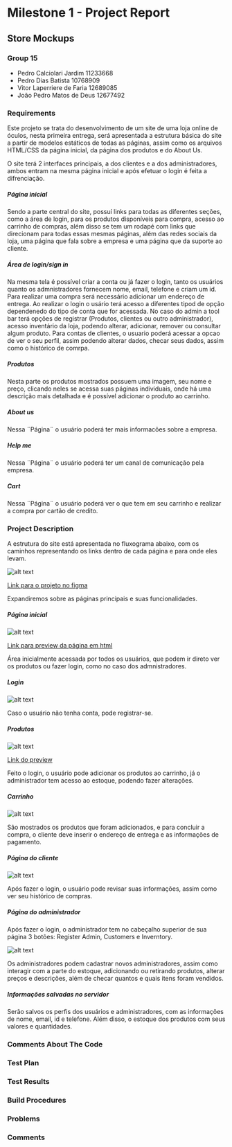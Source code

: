 # Milestone 1 - Project Report
## Store Mockups

### Group 15 
- Pedro Calciolari Jardim 11233668
- Pedro Dias Batista 10768909
- Vitor Laperriere de Faria 12689085
- João Pedro Matos de Deus 12677492

### Requirements
Este projeto se trata do desenvolvimento de um site de uma loja online de óculos, nesta primeira entrega, será apresentada a estrutura básica do site a partir de modelos estáticos de todas as páginas, assim como os arquivos HTML/CSS da página inicial, da página dos produtos e do About Us.

O site terá 2 interfaces principais, a dos clientes e a dos administradores, ambos entram na mesma página inicial e após efetuar o login é feita a difrenciação.

##### Página inicial

Sendo a parte central do site, possuí links para todas as diferentes seções, como a área de login, para os produtos disponíveis para compra, acesso ao carrinho de compras, além disso se tem um rodapé com links que direcionam para todas essas mesmas páginas, além das redes sociais da loja, uma página que fala sobre a empresa e uma página que da suporte ao cliente.

##### Área de login/sign in

Na mesma tela é possível criar a conta ou já fazer o login, tanto os usuários quanto os admnistradores fornecem nome, email, telefone e criam um id. Para realizar uma compra será necessário adicionar um endereço de entrega. Ao realizar o login o usário terá acesso a diferentes tipod de opção dependenedo do tipo de conta que for acessada. No caso do admin a tool bar terá opções de registrar (Produtos, clientes ou outro administrador), acesso inventário da loja, podendo alterar, adicionar, remover ou consultar algum produto. Para contas de clientes, o usuario poderá acessar a opcao de ver o seu perfil, assim podendo alterar dados, checar seus dados, assim como o histórico de comrpa.

##### Produtos

Nesta parte os produtos mostrados possuem uma imagem, seu nome e preço, clicando neles se acessa suas páginas individuais, onde há uma descrição mais detalhada e é possível adicionar o produto ao carrinho.

##### About us

Nessa ¨Página¨ o usuário poderá ter mais informacões sobre a empresa. 

##### Help me

Nessa ¨Página¨ o usuário poderá ter um canal de comunicação pela empresa. 

##### Cart

Nessa ¨Página¨ o usuário poderá ver o que tem em seu carrinho e realizar a compra por cartão de credito. 


### Project Description

A estrutura do site está apresentada no fluxograma abaixo, com os caminhos representando os links dentro de cada página e para onde eles levam.

![alt text](https://github.com/pedrodbatista/Web-Grupo15/blob/f72b56f012a835c35d8b7642196964a08376dfd2/fluxograma.png)

[Link para o projeto no figma](https://www.figma.com/file/CJVTRnRFsZI2NqqxcmN9yo/Tropical-Glasses?node-id=0%3A1)

Expandiremos sobre as páginas principais e suas funcionalidades.

##### Página inicial

![alt text](https://github.com/pedrodbatista/Web-Grupo15/blob/f9b16f8d0db361f342ac590a6b044a05fe4b5caf/principal.png)

[Link para preview da página em html](https://htmlpreview.github.io/?https://github.com/pedrodbatista/Web-Grupo15/blob/12704a07d84dc8657597752f71e5e5877b5f9b8b/TRAB_loja_oline/main.html)

Área inicialmente acessada por todos os usuários, que podem ir direto ver os produtos ou fazer login, como no caso dos admnistradores.

##### Login

![alt text](https://github.com/pedrodbatista/Web-Grupo15/blob/482291d8671120891594acd589832f928b1daca7/login.png)

Caso o usuário não tenha conta, pode registrar-se.

##### Produtos

![alt text](https://github.com/pedrodbatista/Web-Grupo15/blob/5f1129cd0f0a23b00c3322e4ed4d8b4bd9f1c990/produtos.png)

[Link do preview](https://htmlpreview.github.io/?https://github.com/pedrodbatista/Web-Grupo15/blob/12704a07d84dc8657597752f71e5e5877b5f9b8b/TRAB_loja_oline/glasses.html)

Feito o login, o usuário pode adicionar os produtos ao carrinho, já o administrador tem acesso ao estoque, podendo fazer alterações.

##### Carrinho

![alt text](https://github.com/pedrodbatista/Web-Grupo15/blob/38e6d68c6330d21f9e72144756d72e6237911659/carrinho.png)

São mostrados os produtos que foram adicionados, e para concluir a compra, o cliente deve inserir o endereço de entrega e as informações de pagamento.

##### Página do cliente

![alt text](https://github.com/pedrodbatista/Web-Grupo15/blob/13d590dde09b888772b98728d891059ca7cec727/user.png)

Após fazer o login, o usuário pode revisar suas informações, assim como ver seu histórico de compras.

##### Página do administrador

Após fazer o login, o administrador tem no cabeçalho superior de sua página 3 botões: Register Admin, Customers e Inverntory.

![alt text](https://github.com/pedrodbatista/Web-Grupo15/blob/482291d8671120891594acd589832f928b1daca7/admin.png)

Os administradores podem cadastrar novos administradores, assim como interagir com a parte do estoque, adicionando ou retirando produtos, alterar preços e descrições, além de checar quantos e quais itens foram vendidos.

##### Informações salvadas no servidor

Serão salvos os perfis dos usuários e administradores, com as informações de nome, email, id e telefone. Além disso, o estoque dos produtos com seus valores e quantidades.


### Comments About The Code

### Test Plan

### Test Results

### Build Procedures

### Problems

### Comments
